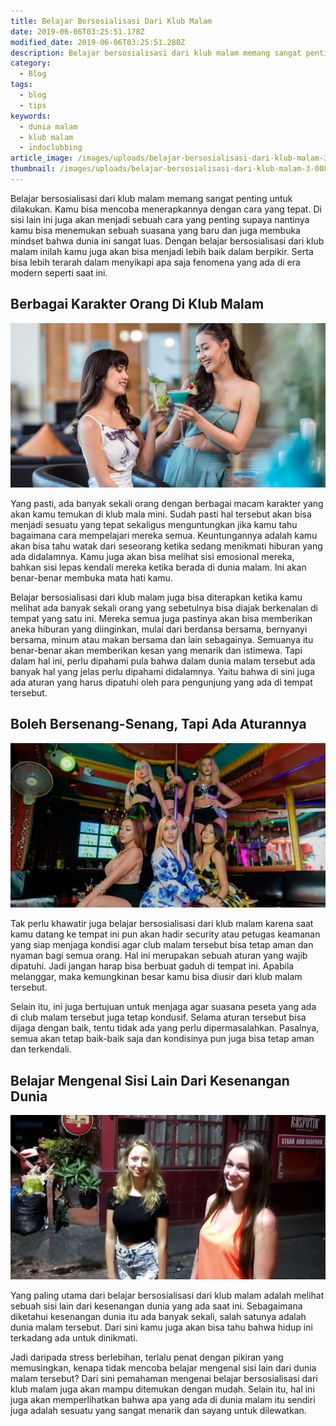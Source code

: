 ```yaml
---
title: Belajar Bersosialisasi Dari Klub Malam
date: 2019-06-06T03:25:51.178Z
modified_date: 2019-06-06T03:25:51.280Z
description: Belajar bersosialisasi dari klub malam memang sangat penting untuk dilakukan. Kamu bisa mencoba menerapkannya dengan cara yang tepat.
category:
  - Blog
tags:
  - blog
  - tips
keywords:
  - dunia malam
  - klub malam
  - indoclubbing
article_image: /images/uploads/belajar-bersosialisasi-dari-klub-malam-3.jpg
thumbnail: /images/uploads/belajar-bersosialisasi-dari-klub-malam-3-008.jpg
---
```

Belajar bersosialisasi dari klub malam memang sangat penting untuk dilakukan. Kamu bisa mencoba menerapkannya dengan cara yang tepat. Di sisi lain ini juga akan menjadi sebuah cara yang penting supaya nantinya kamu bisa menemukan sebuah suasana yang baru dan juga membuka mindset bahwa dunia ini sangat luas. Dengan belajar bersosialisasi dari klub malam inilah kamu juga akan bisa menjadi lebih baik dalam berpikir. Serta bisa lebih terarah dalam menyikapi apa saja fenomena yang ada di era modern seperti saat ini.



## Berbagai Karakter Orang Di Klub Malam

![Belajar Bersosialisasi Dari Klub Malam](/images/uploads/belajar-bersosialisasi-dari-klub-malam-3.jpg)

Yang pasti, ada banyak sekali orang dengan berbagai macam karakter yang akan kamu temukan di klub mala mini. Sudah pasti hal tersebut akan bisa menjadi sesuatu yang tepat sekaligus menguntungkan jika kamu tahu bagaimana cara mempelajari mereka semua. Keuntungannya adalah kamu akan bisa tahu watak dari seseorang ketika sedang menikmati hiburan yang ada didalamnya. Kamu juga akan bisa melihat sisi emosional mereka, bahkan sisi lepas kendali mereka ketika berada di dunia malam. Ini akan benar-benar membuka mata hati kamu.

Belajar bersosialisasi dari klub malam juga bisa diterapkan ketika kamu melihat ada banyak sekali orang yang sebetulnya bisa diajak berkenalan di tempat yang satu ini. Mereka semua juga pastinya akan bisa memberikan aneka hiburan yang diinginkan, mulai dari berdansa bersama, bernyanyi bersama, minum atau makan bersama dan lain sebagainya. Semuanya itu benar-benar akan memberikan kesan yang menarik dan istimewa. Tapi dalam hal ini, perlu dipahami pula bahwa dalam dunia malam tersebut ada banyak hal yang jelas perlu dipahami didalamnya. Yaitu bahwa di sini juga ada aturan yang harus dipatuhi oleh para pengunjung yang ada di tempat tersebut. 



## Boleh Bersenang-Senang, Tapi Ada Aturannya

![Belajar Bersosialisasi Dari Klub Malam](/images/uploads/belajar-bersosialisasi-dari-klub-malam-2.jpg)

Tak perlu khawatir juga belajar bersosialisasi dari klub malam karena saat kamu datang ke tempat ini pun akan hadir security atau petugas keamanan yang siap menjaga kondisi agar club malam tersebut bisa tetap aman dan nyaman bagi semua orang. Hal ini merupakan sebuah aturan yang wajib dipatuhi. Jadi jangan harap bisa berbuat gaduh di tempat ini. Apabila melanggar, maka kemungkinan besar kamu bisa diusir dari klub malam tersebut.

Selain itu, ini juga bertujuan untuk menjaga agar suasana peseta yang ada di club malam tersebut juga tetap kondusif. Selama aturan tersebut bisa dijaga dengan baik, tentu tidak ada yang perlu dipermasalahkan. Pasalnya, semua akan tetap baik-baik saja dan kondisinya pun juga bisa tetap aman dan terkendali.



## Belajar Mengenal Sisi Lain Dari Kesenangan Dunia

![Belajar Bersosialisasi Dari Klub Malam](/images/uploads/belajar-bersosialisasi-dari-klub-malam-1.jpg)

Yang paling utama dari belajar bersosialisasi dari klub malam adalah melihat sebuah sisi lain dari kesenangan dunia yang ada saat ini. Sebagaimana diketahui kesenangan dunia itu ada banyak sekali, salah satunya adalah dunia malam tersebut. Dari sini kamu juga akan bisa tahu bahwa hidup ini terkadang ada untuk dinikmati. 

Jadi daripada stress berlebihan, terlalu penat dengan pikiran yang memusingkan, kenapa tidak mencoba belajar mengenal sisi lain dari dunia malam tersebut? Dari sini pemahaman mengenai belajar bersosialisasi dari klub malam juga akan mampu ditemukan dengan mudah. Selain itu, hal ini juga akan memperlihatkan bahwa apa yang ada di dunia malam itu sendiri juga adalah sesuatu yang sangat menarik dan sayang untuk dilewatkan.
